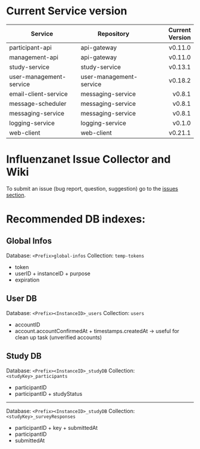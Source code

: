 # Current Service version

| Service        | Repository           | Current Version  |
| -------------- | -------------------- | ----------------:|
| participant-api      | api-gateway | v0.11.0 |
| management-api      | api-gateway | v0.11.0 |
| study-service      | study-service | v0.13.1 |
| user-management-service      | user-management-service | v0.18.2 |
| email-client-service      | messaging-service | v0.8.1 |
| message-scheduler      | messaging-service | v0.8.1 |
| messaging-service      | messaging-service | v0.8.1 |
| logging-service      | logging-service | v0.1.0 |
| web-client      | web-client | v0.21.1 |


# Influenzanet Issue Collector and Wiki

To submit an issue (bug report, question, suggestion) go to the [issues section](https://github.com/influenzanet/influenzanet/issues).

# Recommended DB indexes:

## Global Infos
Database: 
```<Prefix>global-infos```
Collection: 
```temp-tokens```

- token
- userID + instanceID + purpose
- expiration

## User DB
Database: 
```<Prefix><InstanceID>_users```
Collection: 
```users```

- accountID
- account.accountConfirmedAt + timestamps.createdAt -> useful for clean up task (unverified accounts)

## Study DB
Database: 
```<Prefix><InstanceID>_studyDB```
Collection: 
```<studyKey>_participants```

- participantID
- participantID + studyStatus

---

Database: 
```<Prefix><InstanceID>_studyDB```
Collection: 
```<studyKey>_surveyResponses```

- participantID + key + submittedAt
- participantID
- submittedAt
